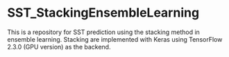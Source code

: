 # SST_StackingEnsembleLearning
This is a repository for SST prediction using the stacking method in ensemble learning.
Stacking are implemented with Keras using TensorFlow 2.3.0 (GPU version) as the backend.
